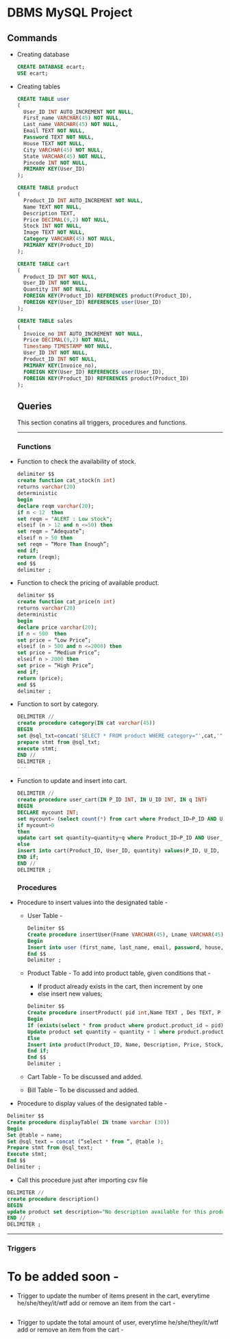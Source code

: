 # DBMS MySQL Project
## Commands
- Creating database
  ```sql
  CREATE DATABASE ecart;
  USE ecart;
  ```
- Creating tables
  ```sql
  CREATE TABLE user
  (
    User_ID INT AUTO_INCREMENT NOT NULL, 
    First_name VARCHAR(45) NOT NULL, 
    Last_name VARCHAR(45) NOT NULL, 
    Email TEXT NOT NULL, 
    Password TEXT NOT NULL,
    House TEXT NOT NULL, 
    City VARCHAR(45) NOT NULL, 
    State VARCHAR(45) NOT NULL, 
    Pincode INT NOT NULL, 
    PRIMARY KEY(User_ID)
  );

  CREATE TABLE product
  (
    Product_ID INT AUTO_INCREMENT NOT NULL, 
    Name TEXT NOT NULL, 
    Description TEXT, 
    Price DECIMAL(9,2) NOT NULL, 
    Stock INT NOT NULL, 
    Image TEXT NOT NULL, 
    Category VARCHAR(45) NOT NULL, 
    PRIMARY KEY(Product_ID)
  ); 

  CREATE TABLE cart
  (
    Product_ID INT NOT NULL, 
    User_ID INT NOT NULL, 
    Quantity INT NOT NULL, 
    FOREIGN KEY(Product_ID) REFERENCES product(Product_ID), 
    FOREIGN KEY(User_ID) REFERENCES user(User_ID)
  );
  
  CREATE TABLE sales
  (
    Invoice_no INT AUTO_INCREMENT NOT NULL, 
    Price DECIMAL(9,2) NOT NULL, 
    Timestamp TIMESTAMP NOT NULL, 
    User_ID INT NOT NULL, 
    Product_ID INT NOT NULL, 
    PRIMARY KEY(Invoice_no), 
    FOREIGN KEY(User_ID) REFERENCES user(User_ID),
    FOREIGN KEY(Product_ID) REFERENCES product(Product_ID)
  );   
  ```
  
  ## Queries
  
  This section conatins all triggers, procedures and functions. 
  
  ---
  ### Functions
  
* Function to check the availability of stock.

  ```sql
  delimiter $$
  create function cat_stock(n int)
  returns varchar(20)
  deterministic
  begin
  declare reqm varchar(20);
  if n < 12  then 
  set reqm = "ALERT : Low stock";
  elseif (n > 12 and n <=50) then 
  set reqm = “Adequate”;
  elseif n > 50 then
  set reqm = “More Than Enough”; 
  end if;
  return (reqm);
  end $$
  delimiter ;
  ```
  
* Function to check the pricing of available product. 
  
   ```sql
   delimiter $$
   create function cat_price(n int)
   returns varchar(20)
   deterministic
   begin
   declare price varchar(20);
   if n < 500  then 
   set price = “Low Price”;
   elseif (n > 500 and n <=2000) then 
   set price = “Medium Price”;
   elseif n > 2000 then
   set price = “High Price”; 
   end if;
   return (price);
   end $$
   delimiter ;
   ```

* Function to sort by category.

  ```sql
  DELIMITER //
  create procedure category(IN cat varchar(45))
  BEGIN
  set @sql_txt=concat('SELECT * FROM product WHERE category="',cat,'"');
  prepare stmt from @sql_txt;
  execute stmt;
  END //	
  DELIMITER ;
  ---

* Function to update and insert into cart.
  ```sql
  DELIMITER //
  create procedure user_cart(IN P_ID INT, IN U_ID INT, IN q INT)
  BEGIN
  DECLARE mycount INT;
  set mycount= (select count(*) from cart where Product_ID=P_ID AND User_ID=U_ID);
  if mycount>0
  then
  update cart set quantity=quantity+q where Product_ID=P_ID AND User_ID=U_ID;
  else
  insert into cart(Product_ID, User_ID, quantity) values(P_ID, U_ID, q);
  END if;
  END //
  DELIMITER ;
  ```
  
  ### Procedures
  
* Procedure to insert values into the designated table - 
  * User Table -
    ```sql
    Delimiter $$ 
    Create procedure insertUser(Fname VARCHAR(45), Lname VARCHAR(45), Email TEXT , Pwd TEXT, h TEXT, C VARCHAR(45), S VARCHAR(45), P INT)
    Begin
    Insert into user (first_name, last_name, email, password, house, city, state, pincode) values(fname , lname, email, pwd, h ,c,s,p );
    End $$
    Delimiter ;  
    ```
 
  * Product Table - To add into product table, given conditions that -
    * If product already exists in the cart, then increment by one
    * else insert new values;
    ```sql
    Delimiter $$ 
    Create procedure insertProduct( pid int,Name TEXT , Des TEXT, P DECIMAL(9,2), S INT, Image TEXT, Category VARCHAR(45))
    Begin
    If (exists(select * from product where product.product_id = pid) ) then
    Update product set quantity = quantity + 1 where product.product_id = pid ;
    Else 
    Insert into product(Product_ID, Name, Description, Price, Stock, Image, Category) values(name, des ,p ,s ,I ,c);
    End if;
    End $$
    Delimiter ;  

    ```
  * Cart Table - To be discussed and added.
  * Bill Table - To be discussed and added.

* Procedure to display values of the designated table - 
```sql
Delimiter $$ 
Create procedure displayTable( IN tname varchar (30))
Begin
Set @table = name;
Set @sql_text = concat (“select * from “, @table );
Prepare stmt from @sql_text;
Execute stmt;
End $$
Delimiter ;  
```
* Call this procedure just after importing csv file
```sql
DELIMITER //
create procedure description()
BEGIN
update product set description="No description available for this product" where description='';
END //
DELIMITER ;

  ```
  ---
  
### Triggers

# To be added soon -
* Trigger to update the number of items present in the cart, everytime he/she/they/it/wtf add or remove an item from the cart  -
  ```sql
  ```
  
* Trigger to update the total amount of user, everytime he/she/they/it/wtf add or remove an item from the cart -
  ```sql
  ```
